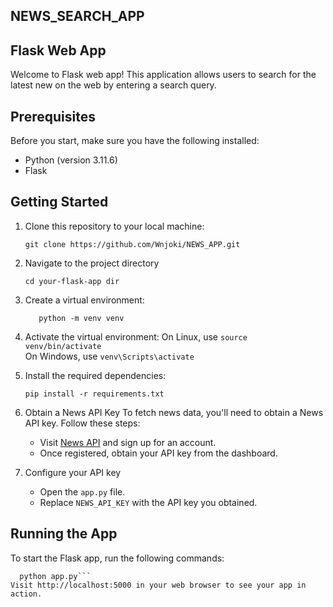 ## NEWS_SEARCH_APP


## Flask Web App

Welcome to  Flask web app! This application allows users to  search for the latest new on the web by entering a search query.

## Prerequisites

Before you start, make sure you have the following installed:

- Python (version 3.11.6)
- Flask

## Getting Started

1. Clone this repository to your local machine:

    ```
    git clone https://github.com/Wnjoki/NEWS_APP.git
2. Navigate to the project directory
   
    ```
    cd your-flask-app dir
    
3. Create a virtual environment:
   
   ```
      python -m venv venv

5. Activate the virtual environment:
     On Linux, use
    `source venv/bin/activate`     
      On Windows, use
    `venv\Scripts\activate`

6. Install the required dependencies:

    ```pip install -r requirements.txt```

7. Obtain a News API Key
    To fetch news data, you'll need to obtain a News API key. Follow these steps:
    - Visit [News API](https://newsapi.org/) and sign up for an account.
    - Once registered, obtain your API key from the dashboard. 

8. Configure your API key

    - Open the `app.py` file.
    - Replace `NEWS_API_KEY` with the API key you obtained.

## Running the App

To start the Flask app, run the following commands:

  ```
    python app.py```
Visit http://localhost:5000 in your web browser to see your app in action.
